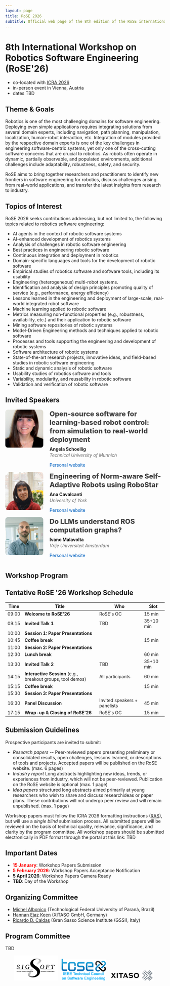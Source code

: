 ```yaml
---
layout: page
title: RoSE 2026
subtitle: Official web page of the 8th edition of the RoSE international workshop
---
```


# 8th International Workshop on Robotics Software Engineering (RoSE'26)

- co-located with [ICRA 2026](https://2026.ieee-icra.org)
- in-person event in Vienna, Austria
- dates TBD

## Theme & Goals
Robotics is one of the most challenging domains for software engineering. Deploying even simple applications requires integrating solutions from several domain experts, including navigation, path planning, manipulation, localization, human-robot interaction, etc. Integration of modules provided by the respective domain experts is one of the key challenges in engineering software-centric systems, yet only one of the cross-cutting software concerns that are crucial to robotics. As robots often operate in dynamic, partially observable, and populated environments, additional challenges include adaptability, robustness, safety, and security.

RoSE aims to bring together researchers and practitioners to identify new frontiers in software engineering for robotics, discuss challenges arising from real-world applications, and transfer the latest insights from research to industry.

## Topics of Interest

RoSE 2026 seeks contributions addressing, but not limited to, the following
topics related to robotics software engineering:
- AI agents in the context of robotic software systems
- AI-enhanced development of robotics systems
- Analysis of challenges in robotic software engineering
- Best practices in engineering robotic software
- Continuous integration and deployment in robotics
- Domain-specific languages and tools for the development of robotic software
- Empirical studies of robotics software and software tools, including its usability
- Engineering (heterogeneous) multi-robot systems.
- Identification and analysis of design principles promoting quality of service (e.g., performance, energy efficiency)
- Lessons learned in the engineering and deployment of large-scale, real-world integrated robot software
- Machine learning applied to robotic software
- Metrics measuring non-functional properties (e.g., robustness, availability, etc.) and their application to robotic software
- Mining software repositories of robotic systems
- Model-Driven Engineering methods and techniques applied to robotic software
- Processes and tools supporting the engineering and development of robotic systems
- Software architecture of robotic systems
- State-of-the-art research projects, innovative ideas, and field-based studies in robotic software engineering
- Static and dynamic analysis of robotic software
- Usability studies of robotics software and tools
- Variability, modularity, and reusability in robotic software
- Validation and verification of robotic software

## Invited Speakers

<style>
  /* Container */
  .speakers {
    display: grid;
    gap: 48px;          /* space between speakers */
    margin: 24px 0;
  }

  /* One speaker row */
  .speaker {
    display: grid;
    grid-template-columns: 120px 1fr;
    gap: 20px;
    align-items: start;
  }

  /* Headshot */
  .speaker img {
    width: 120px;
    height: 120px;
    object-fit: cover;  /* keeps faces nicely cropped */
    border-radius: 8px;
    display: block;
  }

  /* Text block */
  .speaker .talk {
    margin: 0 0 8px 0;
    font-size: 1.35rem;   /* prominent title */
    line-height: 1.25;
    font-weight: 800;
    color: #424242;       /* like the screenshot */
  }
  .speaker .name {
    font-weight: 700;
    margin: 0;
  }
  .speaker .affil {
    margin: 2px 0 6px 0;
    font-style: italic;
    color: #666;
  }
  .speaker .site a {
    text-decoration: none;
    color: #0a66c2;       /* link blue */
  }
  .speaker .site a:hover,
  .speaker .site a:focus {
    text-decoration: underline;
  }

  /* Mobile tweaks */
  @media (max-width: 640px) {
    .speaker { grid-template-columns: 88px 1fr; }
    .speaker img { width: 88px; height: 88px; }
    .speaker .talk { font-size: 1.1rem; }
  }
</style>

  <article class="speaker">
    <img src="/files/rose2026/schoellig.jpg" alt="Angela Schoellig">
    <div class="meta">
      <h3 class="talk">Open-source software for learning-based robot control: from simulation to real-world deployment</h3>
      <p class="name">Angela Schoellig</p>
      <p class="affil">Technical University of Munnich</p>
      <p class="site"><a href="https://www.dynsyslab.org/prof-angela-schoellig/" target="_blank" rel="noopener">Personal website</a></p>
    </div>
  </article>

  <article class="speaker">
    <img src="/files/rose2026/cavalcanti.jpg" alt="Ana Cavalcanti">
    <div class="meta">
      <h3 class="talk">Engineering of Norm-aware Self-Adaptive Robots using RoboStar</h3>
      <p class="name">Ana Cavalcanti</p>
      <p class="affil">University of York</p>
      <p class="site"><a href="https://www-users.york.ac.uk/~alcc500/" target="_blank" rel="noopener">Personal website</a></p>
    </div>
  </article>

  <article class="speaker">
    <img src="/files/rose2026/malavolta.jpg" alt="Ivano Malavolta">
    <div class="meta">
      <h3 class="talk">Do LLMs understand ROS computation graphs?</h3>
      <p class="name">Ivano Malavolta</p>
      <p class="affil">Vrije Universiteit Amsterdam</p>
      <p class="site"><a href="https://ivanomalavolta.com" target="_blank" rel="noopener">Personal website</a></p>
    </div>
  </article>

## Workshop Program

## Tentative RoSE '26 Workshop Schedule

| Time   | Title | Who | Slot |
|--------|-------|-----|------|
| 09:00  | **Welcome to RoSE'26** | RoSE's OC | 15 min |
| 09:15  | **Invited Talk 1** | TBD | 35+10 min |
| 10:00  | **Session 1: Paper Presentations** | | |
| 10:45  | **Coffee break** |  | 15 min |
| 11:00  | **Session 2: Paper Presentations** | | |
| 12:30  | **Lunch break** |  | 60 min |
| 13:30  | **Invited Talk 2** | TBD | 35+10 min |
| 14:15  | **Interactive Session** (e.g., breakout groups, tool demos) | All participants | 60 min |
| 15:15  | **Coffee break** |  | 15 min |
| 15:30  | **Session 3: Paper Presentations** |  | 
| 16:30  | **Panel Discussion** | Invited speakers + panelists | 45 min |
| 17:15  | **Wrap-up & Closing of RoSE'26** | RoSE's OC | 15 min |


## Submission Guidelines

Prospective participants are invited to submit:
- *Research papers* -- Peer-reviewed papers presenting preliminary or consolidated results, open challenges, lessons learned, or descriptions of tools and projects. Accepted papers will be published on the RoSE website. (max. 6 pages)
- *Industry report* Long abstracts highlighting new ideas, trends, or experiences from industry, which will not be peer-reviewed. Publication on the RoSE website is optional (max. 1 page)
- *Idea papers* structured long abstracts aimed primarily at young researchers who wish to share and discuss researchideas or paper plans. These contributions will not undergo peer review and will remain unpublished. (max. 1 page)

Workshop papers must follow the ICRA 2026 formatting instructions ([RAS](http://ras.papercept.net/conferences/support/tex.php)), but will use a *single blind* submission process. All submitted papers will be reviewed on the basis of technical quality, relevance, significance, and clarity by the program committee. All workshop papers should be submitted electronically in PDF format through the portal at this link: TBD

## Important Dates

* <span style="color:red;">**15 January**</span>: Workshop Papers Submission
* <span style="color:red;">**5 February 2026**</span>: Workshop Papers Acceptance Notification
* **5 April 2026**: Workshop Papers Camera Ready
* **TBD**: Day of the Workshop

## Organizing Committee

- [Michel Albonico](https://michel.iotrixx.com.br/) (Technological Federal University of Paraná, Brazil)
- [Hannan Ejaz Keen](https://hannanejazkeen.github.io/) (XITASO GmbH, Germany)
- [Ricardo D. Caldas](http://www.ricardocaldas.me) (Gran Sasso Science Institute (GSSI), Italy)

## Program Committee

TBD

<center>
<img src="/files/rose2024/sigsoft_logo.png" alt="Sigsoft" style="width: 10em;" />&nbsp;&nbsp;
<img src="/files/rose2024/tcse_logo.png" alt="TCSE" style="width: 10em;" />&nbsp;&nbsp;
<img src="/files/rose2024/xitaso_logo.png" alt="XITASO" style="width: 10em;" />&nbsp;&nbsp;
</center>
